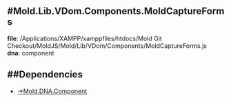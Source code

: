 
#Mold.Lib.VDom.Components.MoldCaptureForms
---------------------------------------

__file__: /Applications/XAMPP/xamppfiles/htdocs/Mold Git Checkout/MoldJS/Mold/Lib/VDom/Components/MoldCaptureForms.js  
__dna__: component  


	






##Dependencies
--------------

* [->Mold.DNA.Component](../../../../->Mold/DNA/Component.md) 



 

 


 



		
